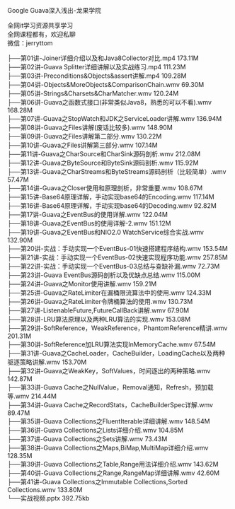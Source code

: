 Google Guava深入浅出-龙果学院

全网it学习资源共享学习<br>全网课程都有，欢迎私聊<br>微信：jerryttom<br>

├──第01讲-Joiner详细介绍以及和Java8Collector对比.mp4 173.11M<br> ├──第02讲-Guava Splitter详细讲解以及实战练习.mp4 111.23M<br> ├──第03讲-Preconditions&amp;Objects&amp;assert讲解.mp4 109.28M<br> ├──第04讲-Objects&amp;MoreObjects&amp;ComparisonChain.wmv 69.30M<br> ├──第05讲-Strings&amp;Charsets&amp;CharMatcher.wmv 120.24M<br> ├──第06讲-Guava之函数式接口(非常类似Java8，熟悉的可以不看).wmv 168.28M<br> ├──第07讲-Guava之StopWatch和JDK之ServiceLoader讲解.wmv 136.94M<br> ├──第08讲-Guava之Files讲解(废话比较多).wmv 148.90M<br> ├──第09讲-Guava之Files讲解第二部分.wmv 130.22M<br> ├──第10讲-Guava之Files讲解第三部分.wmv 107.14M<br> ├──第11讲-Guava之CharSource和CharSink源码剖析.wmv 212.08M<br> ├──第12讲-Guava之ByteSource和ByteSink源码剖析.wmv 115.92M<br> ├──第13讲-Guava之CharStreams和ByteStreams源码剖析（比较简单）.wmv 57.47M<br> ├──第14讲-Guava之Closer使用和原理剖析，非常重要.wmv 108.67M<br> ├──第15讲-Base64原理详解，手动实现base64的Encoding.wmv 117.14M<br> ├──第16讲-Base64原理详解，手动实现base64的Decoding.wmv 92.82M<br> ├──第17讲-Guava之EventBus的使用详解.wmv 122.04M<br> ├──第18讲-Guava之EventBus的使用详解-2.wmv 151.12M<br> ├──第19讲-Guava之EventBus和NIO2.0 WatchService综合实战.wmv 132.90M<br> ├──第20讲-实战：手动实现一个EventBus-01快速搭建程序结构.wmv 153.54M<br> ├──第21讲-实战：手动实现一个EventBus-02快速实现程序功能.wmv 257.85M<br> ├──第22讲-实战：手动实现一个EventBus-03总结与查缺补漏.wmv 72.73M<br> ├──第23讲-Guava EventBus源码剖析以及优缺点总结.wmv 115.00M<br> ├──第24讲-Guava之Monitor使用讲解.wmv 159.21M<br> ├──第25讲-Guava之RateLimiter在漏桶限流算法中的使用.wmv 124.33M<br> ├──第26讲-Guava之RateLimiter令牌桶算法的使用.wmv 130.73M<br> ├──第27讲-ListenableFuture,FutureCallBack讲解.wmv 67.90M<br> ├──第28讲-LRU算法原理以及两种LRU算法的实现.wmv 153.08M<br> ├──第29讲-SoftReference，WeakReference，PhantomReference精讲.wmv 201.31M<br> ├──第30讲-SoftReference加LRU算法实现InMemoryCache.wmv 67.54M<br> ├──第31讲-Guava之CacheLoader，CacheBuilder，LoadingCache以及两种驱逐策略讲解.wmv 153.70M<br> ├──第32讲-Guava之WeakKey，SoftValues，时间逐出的两种策略.wmv 142.87M<br> ├──第33讲-Guava Cache之NullValue，Removal通知，Refresh，预加载等.wmv 214.44M<br> ├──第34讲-Guava Cache之RecordStats，CacheBuilderSpec详解.wmv 89.47M<br> ├──第35讲-Guava Collections之FluentIterable详细讲解.wmv 148.54M<br> ├──第36讲-Guava Collections之Lists详细介绍.wmv 104.85M<br> ├──第37讲-Guava Collections之Sets讲解.wmv 73.43M<br> ├──第38讲-Guava Collections之Maps,BiMap,MultiMap详细介绍.wmv 128.35M<br> ├──第39讲-Guava Collections之Table,Range用法详细介绍.wmv 143.62M<br> ├──第40讲-Guava Collections之Range,RangeMap详细讲解.wmv 42.60M<br> ├──第41讲-Guava Collections之Immutable Collections,Sorted Collections.wmv 133.80M<br> └──实战视频.pptx 392.75kb